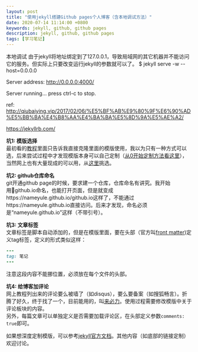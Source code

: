 ```yaml
---
layout: post
title: "使用jekyll搭建Github pages个人博客（含本地调试方法）"
date: 2020-07-14 11:14:00 +0800
keywords: jekyll, github, github pages
description: jekyll, github, github pages
tags: [学习笔记]
---
```



本地调试
由于jekyll将地址绑定到了127.0.0.1，导致局域网的其它机器并不能访问它的服务。但实际上只要改变运行jekyll的参数就可以了。
$ jekyll serve -w --host=0.0.0.0
 
Server address: http://0.0.0.0:4000/
 
Server running... press ctrl-c to stop.


ref: http://qiubaiying.vip/2017/02/06/%E5%BF%AB%E9%80%9F%E6%90%AD%E5%BB%BA%E4%B8%AA%E4%BA%BA%E5%8D%9A%E5%AE%A2/

https://jekyllrb.com/




**坑1: 模版选择**  
最初看的[教程](https://github.com/litaotao/litaotao.github.io)里面只告诉我直接克隆里面的模版使用，我以为只有一种方式可以选，后来尝试过程中才发现模版本身可以自己定制（[从0开始定制方法看这里](http://www.ruanyifeng.com/blog/2012/08/blogging_with_jekyll.html)），当然网上也有大量现成的可以用，从[这里](https://github.com/jekyll/jekyll/wiki/Themes)挑选。

**坑2: github仓库命名**  
git开通github page的时候，要求建一个仓库，仓库命名有讲究。我开始用github.io命名，也能打开页面，但是就变成https://nameyule.github.io/github.io这样了，不能通过https://nameyule.github.io直接访问。后来才发现，命名必须是“nameyule.github.io”这样（不带引号）。

**坑3: 文章标签**  
文章标签是脚本自动添加的，但是在模版里面，要在头部（官方叫[front matter](https://jekyllrb.com/docs/frontmatter/))定义tag标签，定义的形式类似这样：
```Ruby
---
tag: 笔记 
---
```
注意这段内容不能挪位置，必须放在每个文件的头部。

**坑4: 给博客加评论**  
网上教程列出来的评论要么被墙了（如disqus），要么要备案（如搜狐畅言）。折腾了好久，终于找了一个，目前能用的，叫[来必力](https://livere.com/)。使用过程需要修改模版中关于评论板块的内容。  
另外，每篇文章可以单独定义是否需要加载评论区，在头部定义参数`comments: true`即可。
  
如果想深度定制模版，可以参考[jekyll官方文档](https://jekyllrb.com/docs/home/)。其他内容（如底部的链接定制）欢迎讨论。

